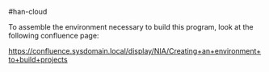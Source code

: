 #han-cloud

To assemble the environment necessary to build this program, look at the following confluence page:

https://confluence.sysdomain.local/display/NIA/Creating+an+environment+to+build+projects


